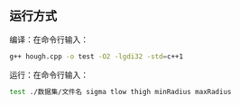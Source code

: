 ## 运行方式

编译：在命令行输入：

```bash
g++ hough.cpp -o test -O2 -lgdi32 -std=c++1
```

运行：在命令行输入：

```bash
test ./数据集/文件名 sigma tlow thigh minRadius maxRadius
```

